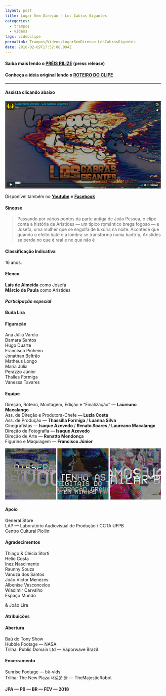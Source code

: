 ```yaml
---
layout: post
title: Lugar Sem Direção — Los Cabras Gigantes
categories:
  - trampos
  - videos
tags: videoclipe
permalink: Trampos/Videos/LugarSemDirecao-LosCabrasGigantes
date: 2018-02-09T17:52:08.094Z
---
```

#### Saiba mais lendo o [PRÉIS RILIZE](/textos/2017/11/09/lugar-sem-direção-préis-rilize.html) (press release)

#### Conheça a ideia original lendo o [ROTEIRO DO CLIPE](/textos/2017/11/13/lugar-sem-direção-roteiro-original.html)

- - -

#### Assista clicando abaixo

[![](/images/uploads/chrome_qboiawsrk3.png)](https://vimeo.com/254650419)

Disponível também no **[Youtube](https://www.youtube.com/watch?v=VYZuXpBoAP8)** e **[Facebook](https://www.facebook.com/Macalango/videos/1889599741104648/?notif_id=1518190202096202&notif_t=scheduled_post_published)**

#### Sinopse

> Passando por vários pontos da parte antiga de João Pessoa, o clipe conta a história de Aristides — um típico romântico brega fogoso — e Josefa, uma mulher que se engolfa de luxúria na noite. Acontece que quando o efeito bate e a lombra se transforma numa badtrip, Aristides se perde no que é real e no que não é

#### Classificação Indicativa

16 anos.

#### **Elenco**

**Laís de Almeida** como Josefa\
**Márcio de Paula** como Aristides

#### ***Participação especial***

**Buda Lira**

#### Figuração

Ana Júlia Varela\
Damara Santos\
Hugo Duarte\
Francisco Pinheiro\
Jonathan Beltrão\
Matheus Longo\
Maria Júlia\
Perazzo Júnior\
Thalles Formiga\
Vanessa Tavares

#### Equipe

Direção, Roteiro, Montagem, Edição e “Finalização” — **Laureano Macalango**\
Ass. de Direção e Produtora-Chefe — **Luzia Costa**\
Ass. de Produção — **Thássilla Formiga** / **Luanna Silva**\
Cinegrafistas — **Isaque Azevedo** / **Renato Soares** / **Laureano Macalango**\
Direção de Fotografia — **Isaque Azevedo**\
Direção de Arte — **Renatto Mendonça**\
Figurino e Maquiagem — **Francisco Júnior**

![](/images/uploads/chrome_d3plurewp0.png)

#### Apoio

General Store\
LAP — Laboratório Audiovisual de Produção / CCTA UFPB\
Centro Cultural Piollin

#### Agradecimentos

Thiago & Clécia Storti\
Helio Costa\
Inez Nascimento\
Raunny Souza\
Vanuza dos Santos\
João Victor Menezes\
Albenise Vasconcelos\
Wladimir Carvalho\
Espaço Mundo

& João Lira

#### Atribuições

#### **Abertura**

Baú do Tony Show\
Hubble Footage — NASA\
Trilha: Public Domain Ltd — Vaporwave Brazil

#### **Encerramento**

Sunrise Footage — bk-vids\
Trilha: The New Plaza 새로운 몰 — TheMajesticRobot

#### **JPA — PB — BR — FEV — 2018**